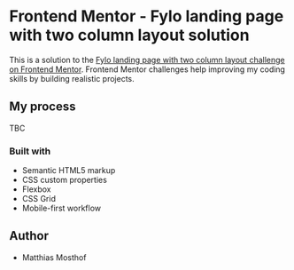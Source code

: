 # Frontend Mentor - Fylo landing page with two column layout solution

This is a solution to the [Fylo landing page with two column layout challenge on Frontend Mentor](https://www.frontendmentor.io/challenges/fylo-landing-page-with-two-column-layout-5ca5ef041e82137ec91a50f5). Frontend Mentor challenges help improving my coding skills by building realistic projects.

## My process

TBC

### Built with

- Semantic HTML5 markup
- CSS custom properties
- Flexbox
- CSS Grid
- Mobile-first workflow

## Author

- Matthias Mosthof

